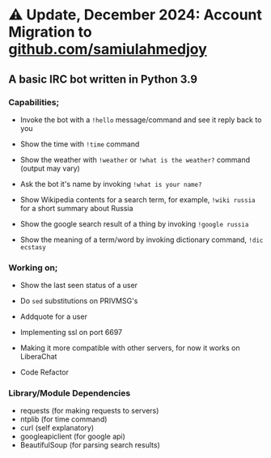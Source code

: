 # ⚠️ Update, December 2024: Account Migration to [github.com/samiulahmedjoy](https://github.com/samiulahmedjoy)

## A basic IRC bot written in Python 3.9

### Capabilities;

* Invoke the bot with a `!hello` message/command and see it reply back to you

* Show the time with `!time` command

* Show the weather with `!weather` or `!what is the weather?` command (output may vary)

* Ask the bot it's name by invoking `!what is your name?`

* Show Wikipedia contents for a search term, for example, `!wiki russia` for a short summary about Russia

* Show the google search result of a thing by invoking `!google russia`

* Show the meaning of a term/word by invoking dictionary command, `!dic ecstasy`

### Working on;

* Show the last seen status of a user

* Do `sed` substitutions on PRIVMSG's

* Addquote for a user

* Implementing ssl on port 6697

* Making it more compatible with other servers, for now it works on LiberaChat

* Code Refactor

### Library/Module Dependencies

* requests (for making requests to servers)
* ntplib (for time command)
* curl (self explanatory)
* googleapiclient (for google api)
* BeautifulSoup (for parsing search results)
